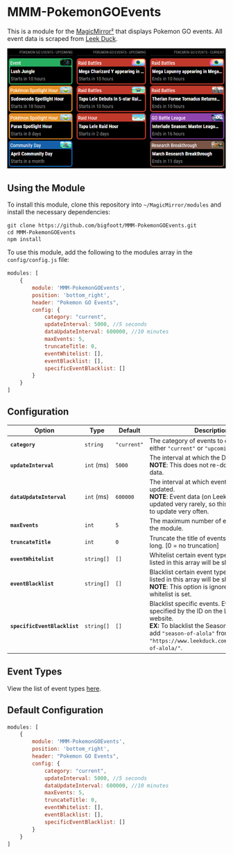 # MMM-PokemonGOEvents

This is a module for the [MagicMirror²](https://github.com/MichMich/MagicMirror/) that displays Pokemon GO events. All event data is scraped from [Leek Duck](https://www.leekduck.com/events/).

![Demo](https://raw.githubusercontent.com/bigfoott/MMM-PokemonGOEvents/master/docs/preview.png)

## Using the Module

To install this module, clone this repository into `~/MagicMirror/modules` and install the necessary dependencies:
```
git clone https://github.com/bigfoott/MMM-PokemonGOEvents.git
cd MMM-PokemonGOEvents
npm install
```

To use this module, add the following to the modules array in the `config/config.js` file:
```js
modules: [
    {
        module: 'MMM-PokemonGOEvents',
        position: 'bottom_right',
        header: "Pokemon GO Events",
        config: {
            category: "current",
            updateInterval: 5000, //5 seconds
            dataUpdateInterval: 600000, //10 minutes
            maxEvents: 5,
            truncateTitle: 0,
            eventWhitelist: [],
            eventBlacklist: [],
            specificEventBlacklist: []
        }
    }
]
```

## Configuration

| Option                           | Type       | Default     | Description
|--------------------------------- |----------- |------------ |----------- 
| **`category`**                   | `string`   | `"current"` | The category of events to display. Can be either `"current"` or `"upcoming"`.
| **`updateInterval`**             | `int` (ms) | `5000`      | The interval at which the DOM is updated.<br/>**NOTE**: This does not re-download event data.
| **`dataUpdateInterval`**         | `int` (ms) | `600000`    | The interval at which event data is updated.<br/>**NOTE**: Event data (on Leek Duck) is updated very rarely, so this does not need to update very often.
| **`maxEvents`**                  | `int`      | `5`         | The maximum number of events to show in the module.
| **`truncateTitle`**              | `int`      | `0`         | Truncate the title of events if they're too long. [0 = no truncation]
| **`eventWhitelist`**             | `string[]` | `[]`        | Whitelist certain event types. Only types listed in this array will be shown.
| **`eventBlacklist`**             | `string[]` | `[]`        | Blacklist certain event types. All types not listed in this array will be shown.<br/>**NOTE**: This option is ignored if the a whitelist is set.
| **`specificEventBlacklist`**     | `string[]` | `[]`        | Blacklist specific events. Events are specified by the ID on the Leek Duck website.<br/>**EX:** To blacklist the Season of Alola event, add `"season-of-alola"` from the event's url `"https://www.leekduck.com/events/season-of-alola/"`.

## Event Types

View the list of event types [here](https://github.com/bigfoott/MMM-PokemonGOEvents/tree/master/docs/EVENTS.md).

## Default Configuration

```js
modules: [
    {
        module: 'MMM-PokemonGOEvents',
        position: 'bottom_right',
        header: "Pokemon GO Events",
        config: {
            category: "current",
            updateInterval: 5000, //5 seconds
            dataUpdateInterval: 600000, //10 minutes
            maxEvents: 5,
            truncateTitle: 0,
            eventWhitelist: [],
            eventBlacklist: [],
            specificEventBlacklist: []
        }
    }
]
```